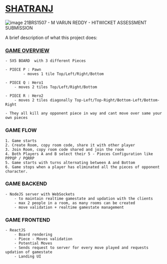 
# [SHATRANJ](https://shatranjh.vercel.app/)
![image](https://github.com/user-attachments/assets/470ed5b9-5526-41dd-9499-51d4727fa75e)
21BRS1507 - M VARUN REDDY - HITWICKET ASSESSMENT SUBMISSION


A brief description of what this project does:

### [GAME OVERVIEW](https://www.youtube.com/watch?v=PdoNWiTibLY)
    - 5X5 BOARD  with 3 different Pieces
    
    - PIECE P : Pawn 
            - moves 1 tile Top/Left/Right/Bottom

    - PIECE Q : Hero1
        - moves 2 tiles Top/Left/Right/Bottom

    - PIECE R : Hero2
        - moves 2 tiles diagonally Top-Left/Top-Right/Bottom-Left/Bottom-Right

    - They all kill any opponent piece in way and cant move over same your own pieces

### GAME FLOW
    1. Game starts 
    2. Create Room, copy room code, share it with other player
    3. Join Room, copy room code shared and join the room
    4. Both Players A and B select their 5 - Pieces Configuration like PPPQP / PQRRP 
    5. Game starts with turns alternating between A and Bottom
    6. Game stops when a player has eliminated all the pieces of opponent character.

### GAME BACKEND
    - NodeJS server with WebSockets 
        - to maintain realtime gamestate and updation with the clients
        - max 2 people in a room, as many rooms can be created
        - move validation + realtime gamestate management

### GAME FRONTEND
    - ReactJS 
        - Board rendering
        - Piece - Moves validation
        - Potential Moves 
        - Sends request to server for every move played and requests updation of gamestate
        - Landing UI
